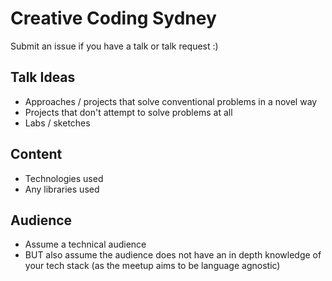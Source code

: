 # Creative Coding Sydney
Submit an issue if you have a talk or talk request :)

## Talk Ideas 
- Approaches / projects that solve conventional problems in a novel way
- Projects that don't attempt to solve problems at all
- Labs / sketches

## Content
- Technologies used
- Any libraries used

## Audience
- Assume a technical audience
- BUT also assume the audience does not have an in depth knowledge of your tech stack (as the meetup aims to be language agnostic)
